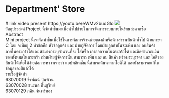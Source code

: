 <h1>Department' Store</h1>
# link video present https://youtu.be/eWMv2budGlo
<img src ="https://media.discordapp.net/attachments/776387846176768002/835841122348564510/com_pro.png?width=334&height=468">
<br>
<a>วัตถุประสงค์</a>
<a>Project นี้จัดทำขึ้นมาเพื่อนำไปช่วยในการจัดการระบบภายในร้านสะดวกซื้อ</a><br>
<a>Abstract<br>
Mini project นี้เราจัดทำขึ้นเพื่อใช้ในการจัดการร้านชายของชำหรือห้างสรรพสินค้าทั่วไป ด้วยภาษา C โดย จะมีอยู่ 2 หัวข้อคือ หัวข้อลูกค้า และ ฝ่ายผู้จัดการ โดยฝ่ายลูกค้านั้นจะเพิ่ม และ ลบสินค้าภายในตระกร้าได้และ สามารถระบุจำนวนที่จะ ใส่หรือ เอาออกจากในตระกร้าได้ และคิดคำนวณเงินของทั้งหมดในตระกร้า ส่วนฝ่ายผู้จัดการนั้น สามารถ เพิ่ม และ ลบ สินค้า พร้อมระบุราคา และ ไอดีของสินค้าได้เพื่อให้ง่ายต่อการหา เพราะว่า แอปพลิเคชั่น นี้สามรถค้นหาจากไอดีได้ และยังสามารถแก้ไขข้อมูลของสินค้าได้ 
</a><br>
<a>รายชื่อผู้จัดทำ</a>
<br>
<a>63070019 จิรพัฒน์ วุ่นพ้วน</a><br>
<a>63070028 ชนะพล ชื่นชูวิทย์</a><br>
<a>63070129 ภคิน จันทร์ทอง</a><br>
